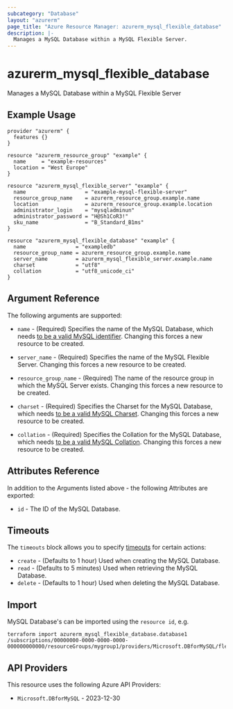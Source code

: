 ```yaml
---
subcategory: "Database"
layout: "azurerm"
page_title: "Azure Resource Manager: azurerm_mysql_flexible_database"
description: |-
  Manages a MySQL Database within a MySQL Flexible Server.
---
```


# azurerm_mysql_flexible_database

Manages a MySQL Database within a MySQL Flexible Server

## Example Usage

```hcl
provider "azurerm" {
  features {}
}

resource "azurerm_resource_group" "example" {
  name     = "example-resources"
  location = "West Europe"
}

resource "azurerm_mysql_flexible_server" "example" {
  name                   = "example-mysql-flexible-server"
  resource_group_name    = azurerm_resource_group.example.name
  location               = azurerm_resource_group.example.location
  administrator_login    = "mysqladminun"
  administrator_password = "H@Sh1CoR3!"
  sku_name               = "B_Standard_B1ms"
}

resource "azurerm_mysql_flexible_database" "example" {
  name                = "exampledb"
  resource_group_name = azurerm_resource_group.example.name
  server_name         = azurerm_mysql_flexible_server.example.name
  charset             = "utf8"
  collation           = "utf8_unicode_ci"
}
```

## Argument Reference

The following arguments are supported:

* `name` - (Required) Specifies the name of the MySQL Database, which needs [to be a valid MySQL identifier](https://dev.mysql.com/doc/refman/5.7/en/identifiers.html). Changing this forces a new resource to be created.

* `server_name` - (Required) Specifies the name of the MySQL Flexible Server. Changing this forces a new resource to be created.

* `resource_group_name` - (Required) The name of the resource group in which the MySQL Server exists. Changing this forces a new resource to be created.

* `charset` - (Required) Specifies the Charset for the MySQL Database, which needs [to be a valid MySQL Charset](https://dev.mysql.com/doc/refman/5.7/en/charset-charsets.html). Changing this forces a new resource to be created.

* `collation` - (Required) Specifies the Collation for the MySQL Database, which needs [to be a valid MySQL Collation](https://dev.mysql.com/doc/refman/5.7/en/charset-mysql.html). Changing this forces a new resource to be created.

## Attributes Reference

In addition to the Arguments listed above - the following Attributes are exported:

* `id` - The ID of the MySQL Database.

## Timeouts

The `timeouts` block allows you to specify [timeouts](https://www.terraform.io/language/resources/syntax#operation-timeouts) for certain actions:

* `create` - (Defaults to 1 hour) Used when creating the MySQL Database.
* `read` - (Defaults to 5 minutes) Used when retrieving the MySQL Database.
* `delete` - (Defaults to 1 hour) Used when deleting the MySQL Database.

## Import

MySQL Database's can be imported using the `resource id`, e.g.

```shell
terraform import azurerm_mysql_flexible_database.database1 /subscriptions/00000000-0000-0000-0000-000000000000/resourceGroups/mygroup1/providers/Microsoft.DBforMySQL/flexibleServers/flexibleserver1/databases/database1
```

## API Providers
<!-- This section is generated, changes will be overwritten -->
This resource uses the following Azure API Providers:

* `Microsoft.DBforMySQL` - 2023-12-30

